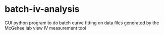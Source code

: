 batch-iv-analysis
=================

GUI python program to do batch curve fitting on data files generated by the McGehee lab view IV measurement tool
